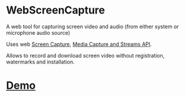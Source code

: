 # WebScreenCapture
A web tool for capturing screen video and audio (from either system or microphone audio source)

Uses web [Screen Capture](https://developer.mozilla.org/en-US/docs/Web/API/Screen_Capture_API/Using_Screen_Capture), [Media Capture and Streams API](https://developer.mozilla.org/en-US/docs/Web/API/Media_Capture_and_Streams_API).

Allows to record and download screen video without registration, watermarks and installation. 

# [Demo](https://htmlpreview.github.io/?https://github.com/konyshev-dmitry/WebScreenCapture/blob/main/index.html)
